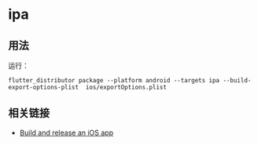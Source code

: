 # ipa

## 用法

运行：

```
flutter_distributor package --platform android --targets ipa --build-export-options-plist  ios/exportOptions.plist
```

## 相关链接

* [Build and release an iOS app](https://docs.flutter.dev/deployment/ios)
